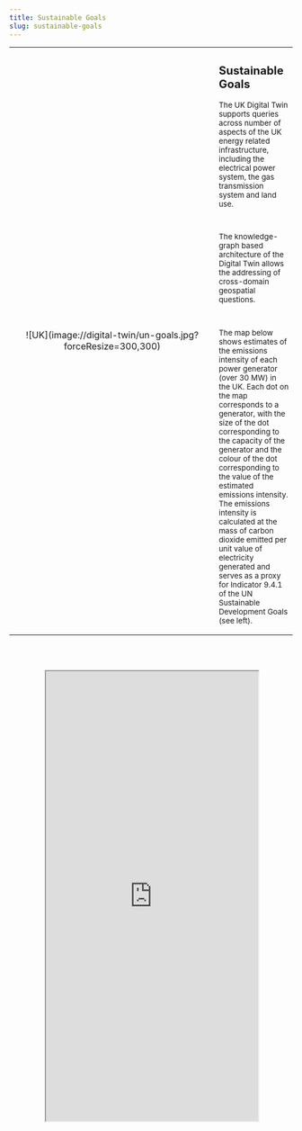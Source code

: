 ```yaml
---
title: Sustainable Goals
slug: sustainable-goals
---
```


<table class="three-quarter-width" style="margin: auto;">
	<tr>
		<td width="350px" style="text-align: center;" markdown="1">![UK](image://digital-twin/un-goals.jpg?forceResize=300,300)</td>
		<td style="font-size: 10pt;">
			<h2>Sustainable Goals</h2>
			<p>The UK Digital Twin supports queries across number of aspects of the UK energy related infrastructure, including the electrical power system, the gas transmission system and land use.</p>
			<br>
			<p>The knowledge-graph based architecture of the Digital Twin allows the addressing of cross-domain geospatial questions.</p>
			<br>
			<p>The map below shows estimates of the emissions intensity of each power generator (over 30 MW) in the UK. Each dot on the map corresponds to a generator, with the size of the dot corresponding to the capacity of the generator and the colour of the dot corresponding to the value of the estimated emissions intensity. The emissions intensity is calculated at the mass of carbon dioxide emitted per unit value of electricity generated and serves as a proxy for Indicator 9.4.1 of the UN Sustainable Development Goals (see left).</p>
		</td>
	</tr>
</table>

<br><br>

<div id="map-container" class="full-width" style="height: 800px;">
	<div id="map-inner" style="width: 75%; height: 100%; margin: 0 auto; position: relative;">
		<iframe id="map-frame" width="100%" height="100%" src="http://localhost:4002/" />
	</div>
</div>
<br>

[plugin:content-inject](/modular/partners)
